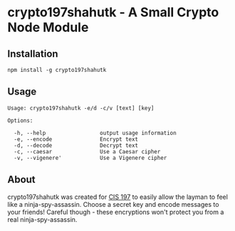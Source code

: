 # crypto197shahutk - A Small Crypto Node Module

## Installation
```
npm install -g crypto197shahutk
```

## Usage

```
Usage: crypto197shahutk -e/d -c/v [text] [key]

Options:

  -h, --help                 output usage information
  -e, --encode				 Encrypt text
  -d, --decode 				 Decrypt text
  -c, --caesar 				 Use a Caesar cipher
  -v, --vigenere'    		 Use a Vigenere cipher
```
## About

crypto197shahutk was created for [CIS 197](http://www.seas.upenn.edu/~cis197) to easily allow the layman to feel like a ninja-spy-assassin. Choose a secret key and encode messages to your friends! Careful though - these encryptions won't protect you from a real ninja-spy-assassin. 

